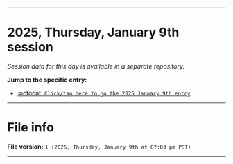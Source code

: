 
***

# 2025, Thursday, January 9th session

_Session data for this day is available in a separate repository._

**Jump to the specific entry:**

- [:octocat: `Click/tap here to go the 2025 January 9th entry`](https://github.com/seanpm2001/SeansLifeArchive_Images_TinyTower_Y2025/tree/SeansLifeArchive_Images_TinyTower_Y2025_Main-dev/2025/01_January/09/)

***

# File info

**File version:** `1 (2025, Thursday, January 9th at 07:03 pm PST)`

***
